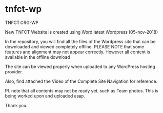 # tnfct-wp
TNFCT.ORG-WP

New TNFCT Website is created using Word latest Wordpress (05-nov-2018)

In the repository, you will find all the files of the Wordpress site that can be downloaded and viewed completely offline. PLEASE NOTE that some features and alignment may not appear correctly.  However all content is available in the offline download

The site can be viewed properly when uploaded to any WordPress hosting provider.

Also, find attached the Video of the Complete Site Navigation for reference.

Pl. note that all contents may not be ready yet, such as Team photos.  This is being worked upon and uploaded asap.

Thank you.
